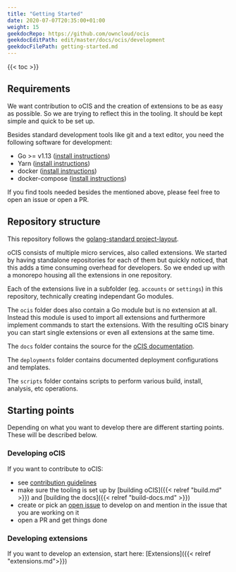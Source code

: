 ```yaml
---
title: "Getting Started"
date: 2020-07-07T20:35:00+01:00
weight: 15
geekdocRepo: https://github.com/owncloud/ocis
geekdocEditPath: edit/master/docs/ocis/development
geekdocFilePath: getting-started.md
---
```


{{< toc >}}

## Requirements

We want contribution to oCIS and the creation of extensions to be as easy as possible.
So we are trying to reflect this in the tooling. It should be kept simple and quick to be set up.

Besides standard development tools like git and a text editor, you need the following software for development:

- Go >= v1.13 ([install instructions](https://golang.org/doc/install))
- Yarn ([install instructions](https://classic.yarnpkg.com/en/docs/install))
- docker ([install instructions](https://docs.docker.com/get-docker/))
- docker-compose ([install instructions](https://docs.docker.com/compose/install/))

If you find tools needed besides the mentioned above, please feel free to open an issue or open a PR.

## Repository structure

This repository follows the [golang-standard project-layout](https://github.com/golang-standards/project-layout).

oCIS consists of multiple micro services, also called extensions. We started by having standalone repositories for each of them but quickly noticed, that this adds a time consuming overhead for developers. So we ended up with a monorepo housing all the extensions in one repository.

Each of the extensions live in a subfolder (eg. `accounts` or `settings`) in this repository, technically creating independant Go modules.

The `ocis` folder does also contain a Go module but is no extension at all. Instead this module is used to import all extensions and furthermore implement commands to start the extensions. With the resulting oCIS binary you can start single extensions or even all extensions at the same time.

The `docs` folder contains the source for the [oCIS documentation](https://owncloud.github.io/ocis/).

The `deployments` folder contains documented deployment configurations and templates.

The `scripts` folder contains scripts to perform various build, install, analysis, etc operations.

## Starting points

Depending on what you want to develop there are different starting points. These will be described below.

### Developing oCIS

If you want to contribute to oCIS:

- see [contribution guidelines](https://github.com/owncloud/ocis#contributing)
- make sure the tooling is set up by [building oCIS]({{< relref "build.md" >}}) and [building the docs]({{< relref "build-docs.md" >}})
- create or pick an [open issue](https://github.com/owncloud/ocis/issues) to develop on and mention in the issue that you are working on it
- open a PR and get things done

### Developing extensions

If you want to develop an extension, start here: [Extensions]({{< relref "extensions.md">}})
